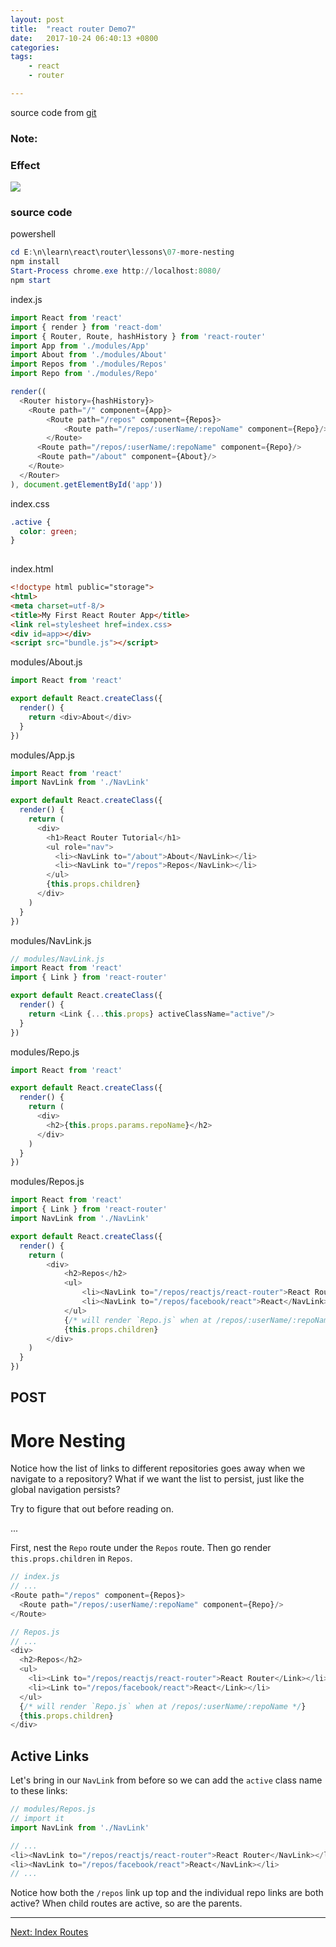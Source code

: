 ```yaml
---
layout: post
title:  "react router Demo7"
date:   2017-10-24 06:40:13 +0800
categories:  
tags: 
    - react
    - router

---  
```


source code from [git](https://github.com/reactjs/react-router-tutorial/tree/master/lessons/07-more-nesting)

### Note: ###



### Effect ###

![](https://i.imgur.com/3e2An0V.gif)

### source code ###
powershell
```powershell
cd E:\n\learn\react\router\lessons\07-more-nesting
npm install
Start-Process chrome.exe http://localhost:8080/
npm start
```
index.js
```javascript 
import React from 'react'
import { render } from 'react-dom'
import { Router, Route, hashHistory } from 'react-router'
import App from './modules/App'
import About from './modules/About'
import Repos from './modules/Repos'
import Repo from './modules/Repo'

render((
  <Router history={hashHistory}>
    <Route path="/" component={App}>
        <Route path="/repos" component={Repos}>
            <Route path="/repos/:userName/:repoName" component={Repo}/>
        </Route>
      <Route path="/repos/:userName/:repoName" component={Repo}/>
      <Route path="/about" component={About}/>
    </Route>
  </Router>
), document.getElementById('app'))

```
index.css
```css
.active {
  color: green;
}
  
```

index.html
```html  
<!doctype html public="storage">
<html>
<meta charset=utf-8/>
<title>My First React Router App</title>
<link rel=stylesheet href=index.css>
<div id=app></div>
<script src="bundle.js"></script>

```

modules/About.js
```javascript 
import React from 'react'

export default React.createClass({
  render() {
    return <div>About</div>
  }
})

```

modules/App.js
```javascript 
import React from 'react'
import NavLink from './NavLink'

export default React.createClass({
  render() {
    return (
      <div>
        <h1>React Router Tutorial</h1>
        <ul role="nav">
          <li><NavLink to="/about">About</NavLink></li>
          <li><NavLink to="/repos">Repos</NavLink></li>
        </ul>
        {this.props.children}
      </div>
    )
  }
})

```

modules/NavLink.js
```javascript 
// modules/NavLink.js
import React from 'react'
import { Link } from 'react-router'

export default React.createClass({
  render() {
    return <Link {...this.props} activeClassName="active"/>
  }
})

```

modules/Repo.js
```javascript 
import React from 'react'

export default React.createClass({
  render() {
    return (
      <div>
        <h2>{this.props.params.repoName}</h2>
      </div>
    )
  }
})

```
modules/Repos.js
```javascript 
import React from 'react'
import { Link } from 'react-router'
import NavLink from './NavLink'

export default React.createClass({
  render() {
    return (
        <div>
            <h2>Repos</h2>
            <ul>
                <li><NavLink to="/repos/reactjs/react-router">React Router</NavLink></li>
                <li><NavLink to="/repos/facebook/react">React</NavLink></li>
            </ul>
            {/* will render `Repo.js` when at /repos/:userName/:repoName */}
            {this.props.children}
        </div>
    )
  }
})

```


## POST ##

# More Nesting

Notice how the list of links to different repositories goes away when we
navigate to a repository? What if we want the list to persist, just like
the global navigation persists?

Try to figure that out before reading on.

...

First, nest the `Repo` route under the `Repos` route. Then go render
`this.props.children` in `Repos`.

```js
// index.js
// ...
<Route path="/repos" component={Repos}>
  <Route path="/repos/:userName/:repoName" component={Repo}/>
</Route>
```

```js
// Repos.js
// ...
<div>
  <h2>Repos</h2>
  <ul>
    <li><Link to="/repos/reactjs/react-router">React Router</Link></li>
    <li><Link to="/repos/facebook/react">React</Link></li>
  </ul>
  {/* will render `Repo.js` when at /repos/:userName/:repoName */}
  {this.props.children}
</div>
```

## Active Links

Let's bring in our `NavLink` from before so we can add the `active`
class name to these links:

```js
// modules/Repos.js
// import it
import NavLink from './NavLink'

// ...
<li><NavLink to="/repos/reactjs/react-router">React Router</NavLink></li>
<li><NavLink to="/repos/facebook/react">React</NavLink></li>
// ...
```

Notice how both the `/repos` link up top and the individual repo links are
both active? When child routes are active, so are the parents.

---

[Next: Index Routes](../08-index-routes/)